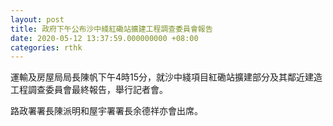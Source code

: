 ```yaml
---
layout: post
title: 政府下午公布沙中綫紅磡站擴建工程調查委員會報告
date: 2020-05-12 13:37:59.000000000 +08:00
categories: rthk
---
```


運輸及房屋局局長陳帆下午4時15分，就沙中綫項目紅磡站擴建部分及其鄰近建造工程調查委員會最終報告，舉行記者會。

路政署署長陳派明和屋宇署署長余德祥亦會出席。
